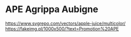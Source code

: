 # APE Agrippa Aubigne

https://www.svgrepo.com/vectors/apple-juice/multicolor/
https://fakeimg.pl/1000x500/?text=Promotion%20APE